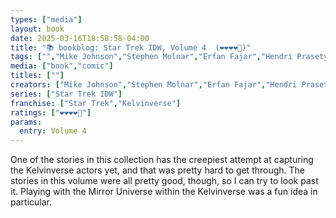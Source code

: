 ```yaml
---
types: ["media"]
layout: book
date: 2025-03-16T18:58:58-04:00
title: "📚 bookblog: Star Trek IDW, Volume 4  (❤️❤️❤️❤️🖤)"
tags: ["","Mike Johnson","Stephen Molnar","Erfan Fajar","Hendri Prasetyo","Miralyi Firmansyah","Star Trek"]
media: ["book","comic"]
titles: [""]
creators: ["Mike Johnson","Stephen Molnar","Erfan Fajar","Hendri Prasetyo","Miralyi Firmansyah"]
series: ["Star Trek IDW"]
franchise: ["Star Trek","Kelvinverse"]
ratings: ["❤️❤️❤️❤️🖤"]
params:
  entry: Volume 4
---
```


One of the stories in this collection has the creepiest attempt at capturing the Kelvinverse actors yet, and that was pretty hard to get through. The stories in this volume were all pretty good, though, so I can try to look past it. Playing with the Mirror Universe within the Kelvinverse was a fun idea in particular.
